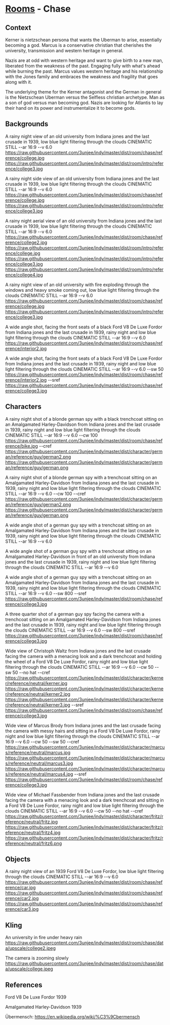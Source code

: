 # [Rooms](../room.md) - Chase

## Context

Kerner is nietzschean persona that wants the Uberman to arise, essentially becoming a god.
Marcus is a conservative christian that cherishes the university, transmission and western heritage in general.

Nazis are at odd with western heritage and want to give birth to a new man, liberated from the weakness of the past. Engaging fully with what's ahead while burning the past.
Marcus values western heritage and his relationship with the Jones family and embraces the weakness and fragility that goes along with it.

The underlying theme for the Kerner antagonist and the German in general is the Nietzschean Uberman versus the Selfless christian archetype. Man as a son of god versus man becoming god. Nazis are looking for Atlantis to lay their hand on its power and instrumentalize it to become gods.

## Backgrounds

A rainy night view of an old university from Indiana jones and the last crusade in 1939, low blue light filtering through the clouds CINEMATIC STILL --ar 16:9 --v 6.0
https://raw.githubusercontent.com/3unjee/indy/master/dist/room/chase/reference/college.jpg
https://raw.githubusercontent.com/3unjee/indy/master/dist/room/intro/reference/college3.jpg 

A rainy night side view of an old university from Indiana jones and the last crusade in 1939, low blue light filtering through the clouds CINEMATIC STILL --ar 16:9 --v 6.0
https://raw.githubusercontent.com/3unjee/indy/master/dist/room/chase/reference/college.jpg
https://raw.githubusercontent.com/3unjee/indy/master/dist/room/intro/reference/college3.jpg 

A rainy night aerial view of an old university from Indiana jones and the last crusade in 1939, low blue light filtering through the clouds CINEMATIC STILL --ar 16:9 --v 6.0
https://raw.githubusercontent.com/3unjee/indy/master/dist/room/chase/reference/college2.jpg
https://raw.githubusercontent.com/3unjee/indy/master/dist/room/intro/reference/college.jpg  https://raw.githubusercontent.com/3unjee/indy/master/dist/room/intro/reference/college3.jpg https://raw.githubusercontent.com/3unjee/indy/master/dist/room/intro/reference/college4.jpg

A rainy night view of an old university with fire exploding through the windows and heavy smoke coming out, low blue light filtering through the clouds CINEMATIC STILL --ar 16:9 --v 6.0
https://raw.githubusercontent.com/3unjee/indy/master/dist/room/chase/reference/college.jpg
https://raw.githubusercontent.com/3unjee/indy/master/dist/room/intro/reference/college3.jpg

A wide angle shot, facing the front seats of a black Ford V8 De Luxe Fordor from Indiana jones and the last crusade in 1939, rainy night and low blue light filtering through the clouds CINEMATIC STILL --ar 16:9 --v 6.0
https://raw.githubusercontent.com/3unjee/indy/master/dist/room/chase/reference/interior2.jpg

A wide angle shot, facing the front seats of a black Ford V8 De Luxe Fordor from Indiana jones and the last crusade in 1939, rainy night and low blue light filtering through the clouds CINEMATIC STILL --ar 16:9 --v 6.0 --sw 50
https://raw.githubusercontent.com/3unjee/indy/master/dist/room/chase/reference/interior2.jpg
--sref https://raw.githubusercontent.com/3unjee/indy/master/dist/room/chase/reference/college3.jpg

## Characters

A rainy night shot of a blonde german spy with a black trenchcoat sitting on an Amalgamated Harley-Davidson from Indiana jones and the last crusade in 1939, rainy night and low blue light filtering through the clouds CINEMATIC STILL --ar 16:9 --v 6.0 --cw 100
https://raw.githubusercontent.com/3unjee/indy/master/dist/room/chase/reference/bike.jpg
--cref https://raw.githubusercontent.com/3unjee/indy/master/dist/character/german/reference/guy/german2.png
https://raw.githubusercontent.com/3unjee/indy/master/dist/character/german/reference/guy/german.png

A rainy night shot of a blonde german spy with a trenchcoat sitting on an Amalgamated Harley-Davidson from Indiana jones and the last crusade in 1939, rainy night and low blue light filtering through the clouds CINEMATIC STILL --ar 16:9 --v 6.0 --cw 100
--cref https://raw.githubusercontent.com/3unjee/indy/master/dist/character/german/reference/guy/german2.png
https://raw.githubusercontent.com/3unjee/indy/master/dist/character/german/reference/guy/german.png

A wide angle shot of a german guy spy with a trenchcoat sitting on an Amalgamated Harley-Davidson from Indiana jones and the last crusade in 1939, rainy night and low blue light filtering through the clouds CINEMATIC STILL --ar 16:9 --v 6.0

A wide angle shot of a german guy spy with a trenchcoat sitting on an Amalgamated Harley-Davidson in front of an old university from Indiana jones and the last crusade in 1939, rainy night and low blue light filtering through the clouds CINEMATIC STILL --ar 16:9 --v 6.0

A wide angle shot of a german guy spy with a trenchcoat sitting on an Amalgamated Harley-Davidson from Indiana jones and the last crusade in 1939, rainy night and low blue light filtering through the clouds CINEMATIC STILL --ar 16:9 --v 6.0 --sw 800
--sref https://raw.githubusercontent.com/3unjee/indy/master/dist/room/chase/reference/college3.jpg

A three quarter shot of a german guy spy facing the camera with a trenchcoat sitting on an Amalgamated Harley-Davidson from Indiana jones and the last crusade in 1939, rainy night and low blue light filtering through the clouds CINEMATIC STILL --ar 16:9 --v 6.0 --sw 800
--sref https://raw.githubusercontent.com/3unjee/indy/master/dist/room/chase/reference/college3.jpg

Wide view of Christoph Waltz from Indiana jones and the last crusade facing the camera with a menacing look and a dark trenchcoat and holding the wheel of a Ford V8 De Luxe Fordor, rainy night and low blue light filtering through the clouds CINEMATIC STILL --ar 16:9 --v 6.0 --cw 50 --sw 50 --no hat
--cref https://raw.githubusercontent.com/3unjee/indy/master/dist/character/kerner/reference/neutral/kerner.jpg
https://raw.githubusercontent.com/3unjee/indy/master/dist/character/kerner/reference/neutral/kerner2.jpg
https://raw.githubusercontent.com/3unjee/indy/master/dist/character/kerner/reference/neutral/kerner3.jpg
--sref https://raw.githubusercontent.com/3unjee/indy/master/dist/room/chase/reference/college3.jpg

Wide view of Marcus Brody from Indiana jones and the last crusade facing the camera with messy hairs and sitting in a Ford V8 De Luxe Fordor, rainy night and low blue light filtering through the clouds CINEMATIC STILL --ar 16:9 --v 6.0 --cw 50 --sw 50
--cref https://raw.githubusercontent.com/3unjee/indy/master/dist/character/marcus/reference/neutral/marcus.jpg
https://raw.githubusercontent.com/3unjee/indy/master/dist/character/marcus/reference/neutral/marcus3.jpg
https://raw.githubusercontent.com/3unjee/indy/master/dist/character/marcus/reference/neutral/marcus4.jpg
--sref https://raw.githubusercontent.com/3unjee/indy/master/dist/room/chase/reference/college3.jpg

Wide view of Michael Fassbender from Indiana jones and the last crusade facing the camera with a menacing look and a dark trenchcoat and sitting in a Ford V8 De Luxe Fordor, rainy night and low blue light filtering through the clouds CINEMATIC STILL --ar 16:9 --v 6.0 --cw 50 --no hat
--cref https://raw.githubusercontent.com/3unjee/indy/master/dist/character/fritz/reference/neutral/fritz.jpg
https://raw.githubusercontent.com/3unjee/indy/master/dist/character/fritz/reference/neutral/fritz4.jpg
https://raw.githubusercontent.com/3unjee/indy/master/dist/character/fritz/reference/neutral/fritz6.png

## Objects

A rainy night view of an 1939 Ford V8 De Luxe Fordor, low blue light filtering through the clouds CINEMATIC STILL --ar 16:9 --v 6.0
https://raw.githubusercontent.com/3unjee/indy/master/dist/room/chase/reference/car.jpg
https://raw.githubusercontent.com/3unjee/indy/master/dist/room/chase/reference/car2.jpg
https://raw.githubusercontent.com/3unjee/indy/master/dist/room/chase/reference/car3.jpg

## Kling

An university in fire under heavy rain
https://raw.githubusercontent.com/3unjee/indy/master/dist/room/chase/data/upscale/college2.jpeg

The camera is zooming slowly
https://raw.githubusercontent.com/3unjee/indy/master/dist/room/chase/data/upscale/college.jpeg

## References

Ford V8 De Luxe Fordor 1939

Amalgamated Harley-Davidson 1939

Übermensch: https://en.wikipedia.org/wiki/%C3%9Cbermensch
